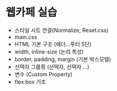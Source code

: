 # 웹카페 실습

- 스타일 시트 연결(Normalize, Reset.css)
- main.css
- HTML 기본 구조 (헤더...푸터 5단)
- width, inline-size (논리 특성)
- border, padding, margin (기본 박스모델)
- 선택자 그룹핑 (선택자, 선택자 ...)
- 변수 (Custom Property)
- flex box 기초
